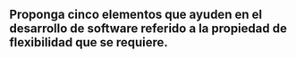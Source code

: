 ## Proponga cinco elementos que ayuden en el desarrollo de software referido a la propiedad de flexibilidad que se requiere.